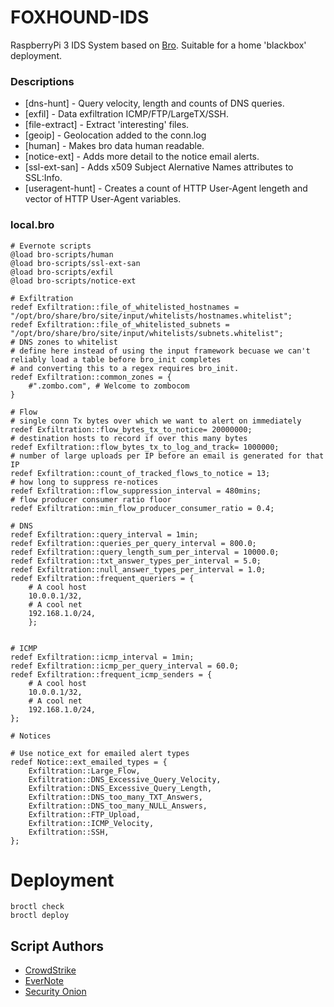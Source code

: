 # FOXHOUND-IDS 

RaspberryPi 3 IDS System based on [Bro](https://www.bro.org). Suitable for a home 'blackbox' deployment.

### Descriptions
* [dns-hunt] - Query velocity, length and counts of DNS queries.
* [exfil] - Data exfiltration ICMP/FTP/LargeTX/SSH.
* [file-extract] - Extract 'interesting' files.
* [geoip] - Geolocation added to the conn.log
* [human] - Makes bro data human readable.
* [notice-ext] - Adds more detail to the notice email alerts.
* [ssl-ext-san] - Adds x509 Subject Alernative Names attributes to SSL:Info.
* [useragent-hunt] - Creates a count of HTTP User-Agent lengeth and vector of HTTP User-Agent variables.

### local.bro
```bro
# Evernote scripts
@load bro-scripts/human
@load bro-scripts/ssl-ext-san
@load bro-scripts/exfil
@load bro-scripts/notice-ext

# Exfiltration
redef Exfiltration::file_of_whitelisted_hostnames = "/opt/bro/share/bro/site/input/whitelists/hostnames.whitelist";
redef Exfiltration::file_of_whitelisted_subnets = "/opt/bro/share/bro/site/input/whitelists/subnets.whitelist";
# DNS zones to whitelist
# define here instead of using the input framework becuase we can't reliably load a table before bro_init completes
# and converting this to a regex requires bro_init.
redef Exfiltration::common_zones = {
    #".zombo.com", # Welcome to zombocom
}

# Flow
# single conn Tx bytes over which we want to alert on immediately
redef Exfiltration::flow_bytes_tx_to_notice= 20000000;
# destination hosts to record if over this many bytes
redef Exfiltration::flow_bytes_tx_to_log_and_track= 1000000;
# number of large uploads per IP before an email is generated for that IP
redef Exfiltration::count_of_tracked_flows_to_notice = 13;
# how long to suppress re-notices
redef Exfiltration::flow_suppression_interval = 480mins;
# flow producer consumer ratio floor
redef Exfiltration::min_flow_producer_consumer_ratio = 0.4;

# DNS
redef Exfiltration::query_interval = 1min;
redef Exfiltration::queries_per_query_interval = 800.0;
redef Exfiltration::query_length_sum_per_interval = 10000.0;
redef Exfiltration::txt_answer_types_per_interval = 5.0;
redef Exfiltration::null_answer_types_per_interval = 1.0;
redef Exfiltration::frequent_queriers = {
    # A cool host
    10.0.0.1/32,
    # A cool net
    192.168.1.0/24,
    };


# ICMP
redef Exfiltration::icmp_interval = 1min;
redef Exfiltration::icmp_per_query_interval = 60.0;
redef Exfiltration::frequent_icmp_senders = {
    # A cool host
    10.0.0.1/32,
    # A cool net
    192.168.1.0/24,
};

# Notices

# Use notice_ext for emailed alert types
redef Notice::ext_emailed_types = {
    Exfiltration::Large_Flow,
    Exfiltration::DNS_Excessive_Query_Velocity,
    Exfiltration::DNS_Excessive_Query_Length,
    Exfiltration::DNS_too_many_TXT_Answers,
    Exfiltration::DNS_too_many_NULL_Answers,
    Exfiltration::FTP_Upload,
    Exfiltration::ICMP_Velocity,
    Exfiltration::SSH,
};
```

# Deployment
```
broctl check
broctl deploy
```

## Script Authors
* [CrowdStrike](https://github.com/CrowdStrike/cs-bro)
* [EverNote](https://github.com/evernote/bro-scripts)
* [Security Onion](https://github.com/Security-Onion-Solutions/securityonion-bro-scripts)
